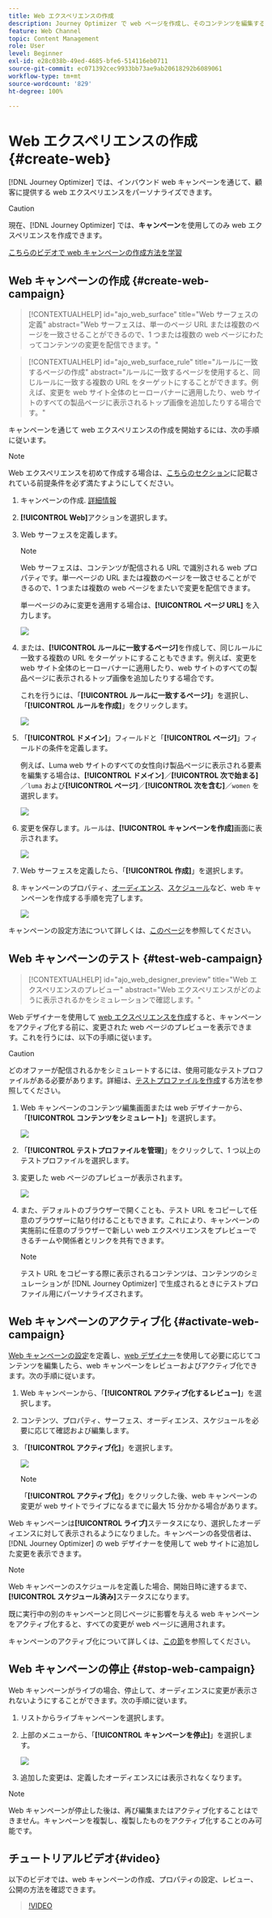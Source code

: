 ```yaml
---
title: Web エクスペリエンスの作成
description: Journey Optimizer で web ページを作成し、そのコンテンツを編集する方法を学ぶ
feature: Web Channel
topic: Content Management
role: User
level: Beginner
exl-id: e28c038b-49ed-4685-bfe6-514116eb0711
source-git-commit: ec071392cec9933bb73ae9ab20618292b6089061
workflow-type: tm+mt
source-wordcount: '829'
ht-degree: 100%

---
```


# Web エクスペリエンスの作成 {#create-web}

[!DNL Journey Optimizer] では、インバウンド web キャンペーンを通じて、顧客に提供する web エクスペリエンスをパーソナライズできます。

>[!CAUTION]
>
>現在、[!DNL Journey Optimizer] では、**キャンペーン**&#x200B;を使用してのみ web エクスペリエンスを作成できます。

[こちらのビデオで web キャンペーンの作成方法を学習](#video)

## Web キャンペーンの作成 {#create-web-campaign}

>[!CONTEXTUALHELP]
>id="ajo_web_surface"
>title="Web サーフェスの定義"
>abstract="Web サーフェスは、単一のページ URL または複数のページを一致させることができるので、1 つまたは複数の web ページにわたってコンテンツの変更を配信できます。"

>[!CONTEXTUALHELP]
>id="ajo_web_surface_rule"
>title="ルールに一致するページの作成"
>abstract="ルールに一致するページを使用すると、同じルールに一致する複数の URL をターゲットにすることができます。例えば、変更を web サイト全体のヒーローバナーに適用したり、web サイトのすべての製品ページに表示されるトップ画像を追加したりする場合です。"

キャンペーンを通じて web エクスペリエンスの作成を開始するには、次の手順に従います。

>[!NOTE]
>
>Web エクスペリエンスを初めて作成する場合は、[こちらのセクション](web-prerequisites.md)に記載されている前提条件を必ず満たすようにしてください。

1. キャンペーンの作成. [詳細情報](../campaigns/create-campaign.md)

1. **[!UICONTROL Web]**&#x200B;アクションを選択します。

1. Web サーフェスを定義します。

   >[!NOTE]
   >
   >Web サーフェスは、コンテンツが配信される URL で識別される web プロパティです。単一ページの URL または複数のページを一致させることができるので、1 つまたは複数の web ページをまたいで変更を配信できます。

   単一ページのみに変更を適用する場合は、**[!UICONTROL ページ URL]** を入力します。

   ![](assets/web-campaign-surface.png)

1. または、**[!UICONTROL ルールに一致するページ]**&#x200B;を作成して、同じルールに一致する複数の URL をターゲットにすることもできます。例えば、変更を web サイト全体のヒーローバナーに適用したり、web サイトのすべての製品ページに表示されるトップ画像を追加したりする場合です。

   これを行うには、「**[!UICONTROL ルールに一致するページ]**」を選択し、「**[!UICONTROL ルールを作成]**」をクリックします。

   ![](assets/web-campaign-matching-rule.png)

1. 「**[!UICONTROL ドメイン]**」フィールドと「**[!UICONTROL ページ]**」フィールドの条件を定義します。

   例えば、Luma web サイトのすべての女性向け製品ページに表示される要素を編集する場合は、**[!UICONTROL ドメイン]**／**[!UICONTROL 次で始まる]**／`luma` および&#x200B;**[!UICONTROL ページ]**／**[!UICONTROL 次を含む]**／`women` を選択します。

   ![](assets/web-pages-matching-rule.png)

1. 変更を保存します。ルールは、**[!UICONTROL キャンペーンを作成]**&#x200B;画面に表示されます。

   ![](assets/web-pages-matching-rule-example.png)

1. Web サーフェスを定義したら、「**[!UICONTROL 作成]**」を選択します。

1. キャンペーンのプロパティ、[オーディエンス](../audience/about-audiences.md)、[スケジュール](../campaigns/create-campaign.md#schedule)など、web キャンペーンを作成する手順を完了します。

   ![](assets/web-campaign-steps.png)

キャンペーンの設定方法について詳しくは、[このページ](../campaigns/get-started-with-campaigns.md)を参照してください。

## Web キャンペーンのテスト {#test-web-campaign}

>[!CONTEXTUALHELP]
>id="ajo_web_designer_preview"
>title="Web エクスペリエンスのプレビュー"
>abstract="Web エクスペリエンスがどのように表示されるかをシミュレーションで確認します。"

Web デザイナーを使用して [web エクスペリエンスを作成](edit-web-content.md)すると、キャンペーンをアクティブ化する前に、変更された web ページのプレビューを表示できます。これを行うには、以下の手順に従います。

>[!CAUTION]
>
>どのオファーが配信されるかをシミュレートするには、使用可能なテストプロファイルがある必要があります。詳細は、[テストプロファイルを作成](../audience/creating-test-profiles.md)する方法を参照してください。

1. Web キャンペーンのコンテンツ編集画面または web デザイナーから、「**[!UICONTROL コンテンツをシミュレート]**」を選択します。

   <!--![](assets/web-designer-simulate.png)-->

   ![](assets/web-campaign-simulate.png)

1. 「**[!UICONTROL テストプロファイルを管理]**」をクリックして、1 つ以上のテストプロファイルを選択します。
1. 変更した web ページのプレビューが表示されます。

   ![](assets/web-designer-preview.png)

1. また、デフォルトのブラウザーで開くことも、テスト URL をコピーして任意のブラウザーに貼り付けることもできます。これにより、キャンペーンの実施前に任意のブラウザーで新しい web エクスペリエンスをプレビューできるチームや関係者とリンクを共有できます。

   >[!NOTE]
   >
   >テスト URL をコピーする際に表示されるコンテンツは、コンテンツのシミュレーションが [!DNL Journey Optimizer] で生成されるときにテストプロファイル用にパーソナライズされます。

## Web キャンペーンのアクティブ化 {#activate-web-campaign}

[Web キャンペーンの設定](#configure-web-campaign)を定義し、[web デザイナー](edit-web-content.md#work-with-web-designer)を使用して必要に応じてコンテンツを編集したら、web キャンペーンをレビューおよびアクティブ化できます。次の手順に従います。

<!--
>[!NOTE]
>
>You can also preview your web campaign content before activating it. [Learn more](#test-web-campaign)-->

1. Web キャンペーンから、「**[!UICONTROL アクティブ化するレビュー]**」を選択します。

1. コンテンツ、プロパティ、サーフェス、オーディエンス、スケジュールを必要に応じて確認および編集します。

1. 「**[!UICONTROL アクティブ化]**」を選択します。

   ![](assets/web-campaign-activate.png)

   >[!NOTE]
   >
   >「**[!UICONTROL アクティブ化]**」をクリックした後、web キャンペーンの変更が web サイトでライブになるまでに最大 15 分かかる場合があります。

Web キャンペーンは&#x200B;**[!UICONTROL ライブ]**&#x200B;ステータスになり、選択したオーディエンスに対して表示されるようになりました。キャンペーンの各受信者は、[!DNL Journey Optimizer] の web デザイナーを使用して web サイトに追加した変更を表示できます。

>[!NOTE]
>
>Web キャンペーンのスケジュールを定義した場合、開始日時に達するまで、**[!UICONTROL スケジュール済み]**&#x200B;ステータスになります。
>
>既に実行中の別のキャンペーンと同じページに影響を与える web キャンペーンをアクティブ化すると、すべての変更が web ページに適用されます。

キャンペーンのアクティブ化について詳しくは、[この節](../campaigns/review-activate-campaign.md)を参照してください。

## Web キャンペーンの停止 {#stop-web-campaign}

Web キャンペーンがライブの場合、停止して、オーディエンスに変更が表示されないようにすることができます。次の手順に従います。

1. リストからライブキャンペーンを選択します。

1. 上部のメニューから、「**[!UICONTROL キャンペーンを停止]**」を選択します。

   ![](assets/web-campaign-stop.png)

1. 追加した変更は、定義したオーディエンスには表示されなくなります。

>[!NOTE]
>
>Web キャンペーンが停止した後は、再び編集またはアクティブ化することはできません。キャンペーンを複製し、複製したものをアクティブ化することのみ可能です。

## チュートリアルビデオ{#video}

以下のビデオでは、web キャンペーンの作成、プロパティの設定、レビュー、公開の方法を確認できます。

>[!VIDEO](https://video.tv.adobe.com/v/3418800/?quality=12&learn=on)